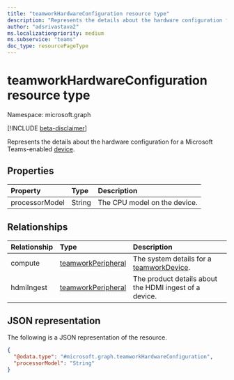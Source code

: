 ```yaml
---
title: "teamworkHardwareConfiguration resource type"
description: "Represents the details about the hardware configuration for a Microsoft Teams-enabled device."
author: "adsrivastava2"
ms.localizationpriority: medium
ms.subservice: "teams"
doc_type: resourcePageType
---
```


# teamworkHardwareConfiguration resource type

Namespace: microsoft.graph

[!INCLUDE [beta-disclaimer](../../includes/beta-disclaimer.md)]

Represents the details about the hardware configuration for a Microsoft Teams-enabled [device](../resources/teamworkdevice.md).

## Properties
|Property|Type|Description|
|:---|:---|:---|
|processorModel|String|The CPU model on the device.|

## Relationships
|Relationship|Type|Description|
|:---|:---|:---|
|compute|[teamworkPeripheral](../resources/teamworkperipheral.md)|The system details for a [teamworkDevice](../resources/teamworkdevice.md).|
|hdmiIngest|[teamworkPeripheral](../resources/teamworkperipheral.md)|The product details about the HDMI ingest of a device.|

## JSON representation
The following is a JSON representation of the resource.
<!-- {
  "blockType": "resource",
  "@odata.type": "microsoft.graph.teamworkHardwareConfiguration"
}
-->
``` json
{
  "@odata.type": "#microsoft.graph.teamworkHardwareConfiguration",
  "processorModel": "String"
}
```

